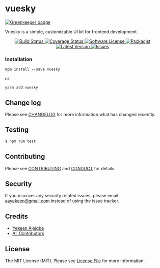 # vuesky

[![Greenkeeper badge](https://badges.greenkeeper.io/klummy/Vuesky.svg)](https://greenkeeper.io/)

Vuesky is a simple, customizable UI kit for frontend development.

<p align="center">
  <a href="https://circleci.com/gh/klummy/vuesky">
    <img src="https://circleci.com/gh/klummy/vuesky.svg?style=svg" alt="Build Status" />
  </a>
  <a href="https://coveralls.io/github/klummy/vuesky?branch=master">
    <img src="https://coveralls.io/repos/github/klummy/vuesky/badge.svg?branch=master&style=flat-square" alt="Coverage Status" />
  </a>
  <a href="LICENSE">
    <img src="https://img.shields.io/badge/license-MIT-brightgreen.svg?style=flat-square" alt="Software License" />
  </a>
  <a href="https://npmjs.org/package/vuesky">
    <img src="https://img.shields.io/npm/v/vuesky.svg?style=flat-square" alt="Packagist" />
  </a>
  <a href="https://github.com/klummy/vuesky/releases">
    <img src="https://img.shields.io/github/release/klummy/vuesky.svg?style=flat-square" alt="Latest Version" />
  </a>

  <a href="https://github.com/klummy/vuesky/issues">
    <img src="https://img.shields.io/github/issues/klummy/vuesky.svg?style=flat-square" alt="Issues" />
  </a>
</p>

### Installation
```
npm install --save vuesky
```

or

```
yarn add vuesky
```

## Change log

Please see [CHANGELOG](CHANGELOG.md) for more information what has changed recently.

## Testing

``` bash
$ npm run test
```

## Contributing

Please see [CONTRIBUTING](CONTRIBUTING.md) and [CONDUCT](CONDUCT.md) for details.

## Security

If you discover any security related issues, please email aayekeen@gmail.com instead of using the issue tracker.

## Credits

- [Yekeen Ajeigbe][link-author]
- [All Contributors][link-contributors]

## License

The MIT License (MIT). Please see [License File](LICENSE.md) for more information.

[link-author]: https://github.com/klummy
[link-contributors]: ../../contributors
